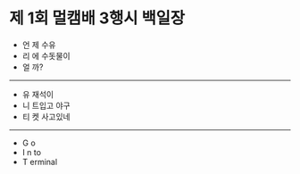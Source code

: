 # 제 1회 멀캠배 3행시  백일장

* 언 제 수유
* 리 에 수돗물이
* 얼 까?
---
* 유  재석이
* 니 트입고 야구
* 티 켓 사고있네
---
* G o
* I n to
* T erminal
